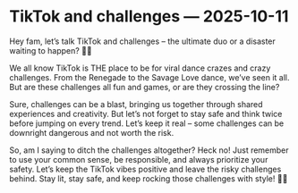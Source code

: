 # TikTok and challenges — 2025-10-11

Hey fam, let’s talk TikTok and challenges – the ultimate duo or a disaster waiting to happen? 🤳🔥

We all know TikTok is THE place to be for viral dance crazes and crazy challenges. From the Renegade to the Savage Love dance, we’ve seen it all. But are these challenges all fun and games, or are they crossing the line?

Sure, challenges can be a blast, bringing us together through shared experiences and creativity. But let’s not forget to stay safe and think twice before jumping on every trend. Let’s keep it real – some challenges can be downright dangerous and not worth the risk.

So, am I saying to ditch the challenges altogether? Heck no! Just remember to use your common sense, be responsible, and always prioritize your safety. Let’s keep the TikTok vibes positive and leave the risky challenges behind. Stay lit, stay safe, and keep rocking those challenges with style! 💃✨